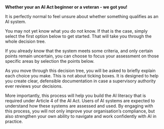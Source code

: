 **Whether your an AI Act beginner or a veteran - we got you!**

It is perfectly normal to feel unsure about whether something qualifies as an AI system.

You may not yet know what you do not know. If that is the case, simply select the first option below to get started. That will take you through the whole decision tree.

If you already know that the system meets some criteria, and only certain points remain uncertain, you can choose to focus your assessment on those specific areas by selection the points below. 

As you move through this decision tree, you will be asked to briefly explain each choice you make. This is not about ticking boxes. It is designed to help you create clear, defensible documentation in case a supervisory authority ever reviews your decisions.

More importantly, this process will help you build the AI literacy that is required under Article 4 of the AI Act. Users of AI systems are expected to understand how these systems are assessed and used. By engaging with this process, you will not only improve your organisation’s compliance, but also strengthen your own ability to navigate and work confidently with AI in practice.